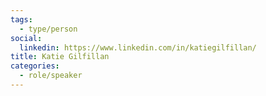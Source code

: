 ```yaml
---
tags:
  - type/person
social:
  linkedin: https://www.linkedin.com/in/katiegilfillan/
title: Katie Gilfillan
categories:
  - role/speaker
---
```

